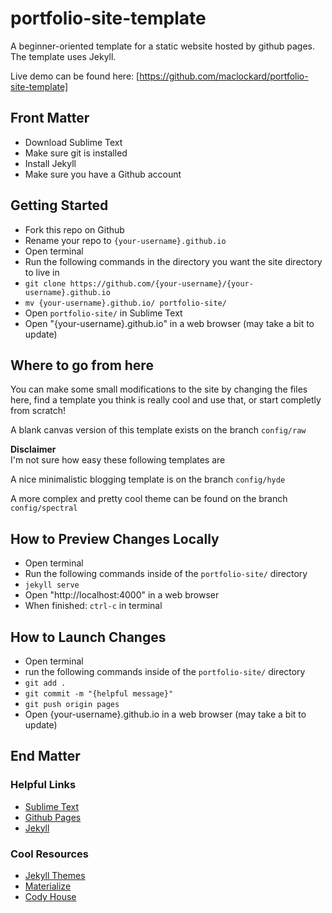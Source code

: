 # portfolio-site-template
A beginner-oriented template for a static website hosted by github pages.  
The template uses Jekyll.

Live demo can be found here: [https://github.com/maclockard/portfolio-site-template]

## Front Matter
* Download Sublime Text
* Make sure git is installed
* Install Jekyll
* Make sure you have a Github account

## Getting Started
* Fork this repo on Github
* Rename your repo to `{your-username}.github.io`
* Open terminal
* Run the following commands in the directory you want the site directory to live in
* `git clone https://github.com/{your-username}/{your-username}.github.io`
* `mv {your-username}.github.io/ portfolio-site/`
* Open `portfolio-site/` in Sublime Text
* Open "{your-username}.github.io" in a web browser (may take a bit to update)

## Where to go from here
You can make some small modifications to the site by changing the files here,
find a template you think is really cool and use that, or start completly from scratch!

A blank canvas version of this template exists on the branch `config/raw`

**Disclaimer**  
I'm not sure how easy these following templates are

A nice minimalistic blogging template is on the branch `config/hyde`

A more complex and pretty cool theme can be found on the branch `config/spectral`

## How to Preview Changes Locally
* Open terminal
* Run the following commands inside of the `portfolio-site/` directory
* `jekyll serve`
* Open "http://localhost:4000" in a web browser
* When finished: `ctrl-c` in terminal

## How to Launch Changes
* Open terminal
* run the following commands inside of the `portfolio-site/` directory
* `git add .`
* `git commit -m "{helpful message}"`
* `git push origin pages`
* Open {your-username}.github.io in a web browser (may take a bit to update)

## End Matter

### Helpful Links
* [Sublime Text](https://www.sublimetext.com/)
* [Github Pages](https://pages.github.com/)
* [Jekyll](https://jekyllrb.com/)

### Cool Resources
* [Jekyll Themes](http://jekyllthemes.org/)
* [Materialize](http://materializecss.com/)
* [Cody House](https://codyhouse.co/)
